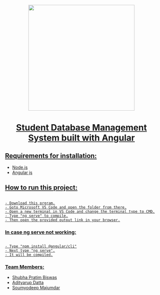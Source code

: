 <p align="center">
   <a href="https://github.com/FantoX001">
    <img src="https://i.ibb.co/sWJ3gqw/ardentlogo.png" width="350">
    
</p>

<h1 align="center"> Student Database Management System built with Angular
</br>
</h1>

## Requirements for installation:
- Node.js
- Angular js

## How to run this project:
```

- Download this prgram.
- Goto Microsoft VS Code and open the folder from there.
- Open a new terminal in VS Code and change the terminal type to CMD.
- Type "ng serve" to compile.
- Then open the provided output link in your browser.

```

### In case ng serve not working:

```

- Type "npm install @angular/cli"
- Next type "ng serve".
- It will be compiled.

```

 ### Team Members:
 - [Shubha Pratim Biswas](https://github.com/FantoX001)
 - [Adityarup Datta]()
 - [Soumyodeep Majumdar](https://github.com/soumyodeep25majumdar)
 
